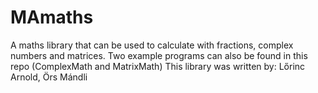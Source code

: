 # MAmaths
A maths library that can be used to calculate with fractions, complex numbers and matrices. Two example programs can also be found in this repo (ComplexMath and MatrixMath)
This library was written by: Lőrinc Arnold, Örs Mándli
